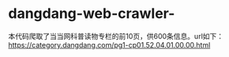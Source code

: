 # dangdang-web-crawler-
本代码爬取了当当网科普读物专栏的前10页，供600条信息。url如下：https://category.dangdang.com/pg1-cp01.52.04.01.00.00.html
